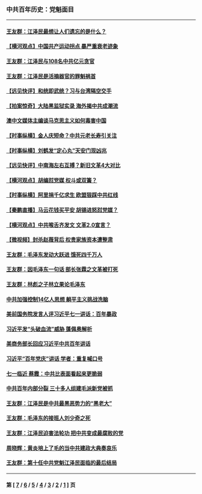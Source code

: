 ### 中共百年历史：党魁面目
---
#### [王友群：江泽民最想让人们遗忘的是什么？](../../pages/nf1176107/n13408949.md?12040430) 
#### [【横河观点】中国共产运动拐点 暴严重衰老迹象](../../pages/nf1176107/n13388333.md?12040430) 
#### [王友群：江泽民与108名中共亿元贪官](../../pages/nf1176107/n13352358.md?12040430) 
#### [王友群：江泽民是活摘器官的罪魁祸首](../../pages/nf1176107/n13336903.md?12040430) 
#### [【远见快评】和统即武统？习与台湾隔空交手](../../pages/nf1176107/n13297739.md?12040430) 
#### [【拍案惊奇】大陆黑监狱实录 海外揭中共成潮流](../../pages/nf1176107/n13288853.md?12040430) 
#### [澳中文媒体主编谈马克思主义如何毒害中国](../../pages/nf1176107/n13257387.md?12040430) 
#### [【时事纵横】金人庆短命？中共元老长寿引关注](../../pages/nf1176107/n13217934.md?12040430) 
#### [【时事纵横】刘鹤发“定心丸”天安门现凶兆](../../pages/nf1176107/n13215416.md?12040430) 
#### [【远见快评】中南海左右互搏？新旧文革4大对比](../../pages/nf1176107/n13214745.md?12040430) 
#### [【横河观点】胡编怼党媒 权斗或双簧？](../../pages/nf1176107/n13210864.md?12040430) 
#### [【时事纵横】阿里捐千亿求生 欧盟狠踩中共红线](../../pages/nf1176107/n13206431.md?12040430) 
#### [【秦鹏直播】马云花钱买平安 胡锡进怒怼党媒？](../../pages/nf1176107/n13206392.md?12040430) 
#### [【横河观点】中共喉舌齐发文 文革2.0宣言？](../../pages/nf1176107/n13201248.md?12040430) 
#### [【微视频】封杀赵薇背后 权贵家族资本遭整肃](../../pages/nf1176107/n13197798.md?12040430) 
#### [王友群：毛泽东发动大跃进 饿死四千万人](../../pages/nf1176107/n13177158.md?12040430) 
#### [王友群：因毛泽东一句话 部长张霖之文革被打死](../../pages/nf1176107/n13161711.md?12040430) 
#### [王友群：林彪之子林立果论毛泽东](../../pages/nf1176107/n13128622.md?12040430) 
#### [中共加强控制14亿人思想 躺平主义挑战洗脑](../../pages/nf1176107/n13094299.md?12040430) 
#### [美前国务院发言人评习近平七一讲话：百年暴政](../../pages/nf1176107/n13066986.md?12040430) 
#### [习近平发“头破血流”威胁 蓬佩奥解析](../../pages/nf1176107/n13063604.md?12040430) 
#### [美商务部长回应习近平中共百年讲话](../../pages/nf1176107/n13062903.md?12040430) 
#### [习近平“百年党庆”讲话 学者：重复喊口号](../../pages/nf1176107/n13061411.md?12040430) 
#### [七一临近 蔡霞：中共比表面看起来更脆弱](../../pages/nf1176107/n13056418.md?12040430) 
#### [中共百年内部分裂 三十多人组建毛派新党被抓](../../pages/nf1176107/n13044023.md?12040430) 
#### [王友群：江泽民是中共最黑恶势力的“黑老大”](../../pages/nf1176107/n13022180.md?12040430) 
#### [王友群：毛泽东的接班人刘少奇之死](../../pages/nf1176107/n12991772.md?12040430) 
#### [王友群：江泽民迫害法轮功 把中共变成最腐败的党](../../pages/nf1176107/n12947347.md?12040430) 
#### [周晓辉：黄炎培上了毛的当中共建政大典奏哀乐](../../pages/nf1176107/n12942780.md?12040430) 
#### [王友群：第十任中共党魁江泽民面临的最后结局](../../pages/nf1176107/n12933748.md?12040430) 

---
#### 第 [ [7](./7.md?12040430) / [6](./6.md?12040430) / [5](./5.md?12040430) / [4](./4.md?12040430) / [3](./3.md?12040430) / [2](./2.md?12040430) / [1](./1.md?12040430) ] 页
